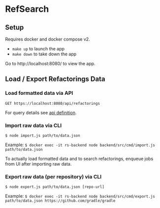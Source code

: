 # RefSearch

## Setup

Requires docker and docker compose v2.

- `make up` to launch the app
- `make down` to take down the app

Go to http://localhost:8080/ to view the app.

## Load / Export Refactorings Data

### Load formatted data via API

`GET https://localhost:8080/api/refactorings`

For query details see [api definition](./backend/src/api/serve/common.ts).

### Import raw data via CLI

`$ node import.js path/to/data.json`

Example:
`$ docker exec -it rs-backend node backend/src/cmd/import.js path/to/data.json`

To actually load formatted data and to search refactorings,
enqueue jobs from UI after importing raw data.

### Export raw data (per repository) via CLI
 
`$ node export.js path/to/data.json [repo-url]`

Example:
`$ docker exec -it rs-backend node backend/src/cmd/export.js path/to/data.json https://github.com/gradle/gradle`
